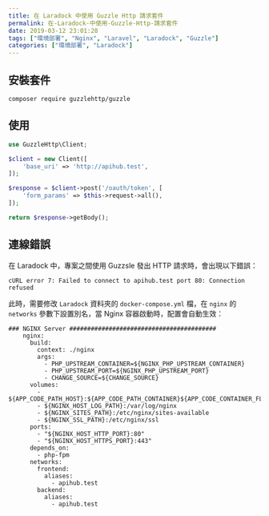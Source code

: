 ```yaml
---
title: 在 Laradock 中使用 Guzzle Http 請求套件
permalink: 在-Laradock-中使用-Guzzle-Http-請求套件
date: 2019-03-12 23:01:28
tags: ["環境部署", "Nginx", "Laravel", "Laradock", "Guzzle"]
categories: ["環境部署", "Laradock"]
---
```


## 安裝套件

```CMD
composer require guzzlehttp/guzzle
```

## 使用

```PHP
use GuzzleHttp\Client;

$client = new Client([
    'base_uri' => 'http://apihub.test',
]);

$response = $client->post('/oauth/token', [
    'form_params' => $this->request->all(),
]);

return $response->getBody();
```

## 連線錯誤

在 Laradock 中，專案之間使用 Guzzsle 發出 HTTP 請求時，會出現以下錯誤：

```TEXT
cURL error 7: Failed to connect to apihub.test port 80: Connection refused
```

此時，需要修改 `Laradock` 資料夾的 `docker-compose.yml` 檔，在 `nginx` 的 `networks` 參數下設置別名，當 Nginx 容器啟動時，配置會自動生效：

```YML
### NGINX Server #########################################
    nginx:
      build:
        context: ./nginx
        args:
          - PHP_UPSTREAM_CONTAINER=${NGINX_PHP_UPSTREAM_CONTAINER}
          - PHP_UPSTREAM_PORT=${NGINX_PHP_UPSTREAM_PORT}
          - CHANGE_SOURCE=${CHANGE_SOURCE}
      volumes:
        - ${APP_CODE_PATH_HOST}:${APP_CODE_PATH_CONTAINER}${APP_CODE_CONTAINER_FLAG}
        - ${NGINX_HOST_LOG_PATH}:/var/log/nginx
        - ${NGINX_SITES_PATH}:/etc/nginx/sites-available
        - ${NGINX_SSL_PATH}:/etc/nginx/ssl
      ports:
        - "${NGINX_HOST_HTTP_PORT}:80"
        - "${NGINX_HOST_HTTPS_PORT}:443"
      depends_on:
        - php-fpm
      networks:
        frontend:
          aliases:
            - apihub.test
        backend:
          aliases:
            - apihub.test
```
